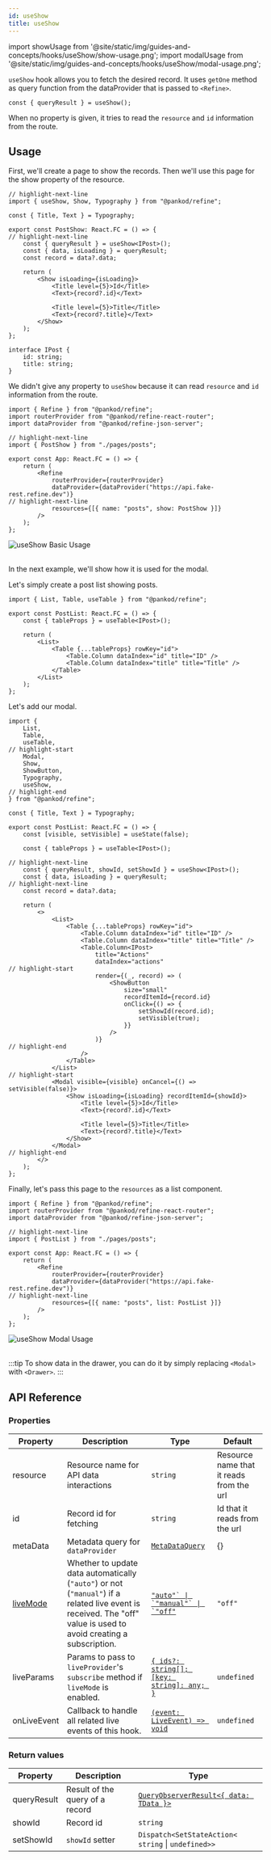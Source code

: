 ```yaml
---
id: useShow
title: useShow
---
```


import showUsage from '@site/static/img/guides-and-concepts/hooks/useShow/show-usage.png';
import modalUsage from '@site/static/img/guides-and-concepts/hooks/useShow/modal-usage.png';

`useShow` hook allows you to fetch the desired record. It uses `getOne` method as query function from the dataProvider that is passed to `<Refine>`.

```tsx
const { queryResult } = useShow();
```

When no property is given, it tries to read the `resource` and `id` information from the route.

## Usage

First, we'll create a page to show the records. Then we'll use this page for the show property of the resource.

```tsx  title="src/pages/posts/show.tsx"
// highlight-next-line
import { useShow, Show, Typography } from "@pankod/refine";

const { Title, Text } = Typography;

export const PostShow: React.FC = () => {
// highlight-next-line
    const { queryResult } = useShow<IPost>();
    const { data, isLoading } = queryResult;
    const record = data?.data;

    return (
        <Show isLoading={isLoading}>
            <Title level={5}>Id</Title>
            <Text>{record?.id}</Text>

            <Title level={5}>Title</Title>
            <Text>{record?.title}</Text>
        </Show>
    );
};

interface IPost {
    id: string;
    title: string;
}
```

We didn't give any property to `useShow` because it can read `resource` and `id` information from the route.

```tsx title="src/App.tsx"
import { Refine } from "@pankod/refine";
import routerProvider from "@pankod/refine-react-router";
import dataProvider from "@pankod/refine-json-server";

// highlight-next-line
import { PostShow } from "./pages/posts";

export const App: React.FC = () => {
    return (
        <Refine
            routerProvider={routerProvider}
            dataProvider={dataProvider("https://api.fake-rest.refine.dev")}
// highlight-next-line
            resources={[{ name: "posts", show: PostShow }]}
        />
    );
};
```

<div class="img-container">
    <div class="window">
        <div class="control red"></div>
        <div class="control orange"></div>
        <div class="control green"></div>
    </div>
    <img src={showUsage} alt="useShow Basic Usage" />
</div>

<br />

In the next example, we'll show how it is used for the modal.

Let's simply create a post list showing posts.

```tsx  title="src/pages/posts/list.tsx"
import { List, Table, useTable } from "@pankod/refine";

export const PostList: React.FC = () => {
    const { tableProps } = useTable<IPost>();

    return (
        <List>
            <Table {...tableProps} rowKey="id">
                <Table.Column dataIndex="id" title="ID" />
                <Table.Column dataIndex="title" title="Title" />
            </Table>
        </List>
    );
};
```

Let's add our modal.

```tsx  title="src/pages/posts/list.tsx"
import {
    List,
    Table,
    useTable,
// highlight-start
    Modal,
    Show,
    ShowButton,
    Typography,
    useShow,
// highlight-end
} from "@pankod/refine";

const { Title, Text } = Typography;

export const PostList: React.FC = () => {
    const [visible, setVisible] = useState(false);

    const { tableProps } = useTable<IPost>();

// highlight-next-line
    const { queryResult, showId, setShowId } = useShow<IPost>();
    const { data, isLoading } = queryResult;
// highlight-next-line
    const record = data?.data;

    return (
        <>
            <List>
                <Table {...tableProps} rowKey="id">
                    <Table.Column dataIndex="id" title="ID" />
                    <Table.Column dataIndex="title" title="Title" />
                    <Table.Column<IPost>
                        title="Actions"
                        dataIndex="actions"
// highlight-start
                        render={(_, record) => (
                            <ShowButton
                                size="small"
                                recordItemId={record.id}
                                onClick={() => {
                                    setShowId(record.id);
                                    setVisible(true);
                                }}
                            />
                        )}
// highlight-end
                    />
                </Table>
            </List>
// highlight-start
            <Modal visible={visible} onCancel={() => setVisible(false)}>
                <Show isLoading={isLoading} recordItemId={showId}>
                    <Title level={5}>Id</Title>
                    <Text>{record?.id}</Text>

                    <Title level={5}>Title</Title>
                    <Text>{record?.title}</Text>
                </Show>
            </Modal>
// highlight-end
        </>
    );
};
```

Finally, let's pass this page to the `resources` as a list component.

```tsx title="src/App.tsx"
import { Refine } from "@pankod/refine";
import routerProvider from "@pankod/refine-react-router";
import dataProvider from "@pankod/refine-json-server";

// highlight-next-line
import { PostList } from "./pages/posts";

export const App: React.FC = () => {
    return (
        <Refine
            routerProvider={routerProvider}
            dataProvider={dataProvider("https://api.fake-rest.refine.dev")}
// highlight-next-line
            resources={[{ name: "posts", list: PostList }]}
        />
    );
};
```

<div class="img-container">
    <div class="window">
        <div class="control red"></div>
        <div class="control orange"></div>
        <div class="control green"></div>
    </div>
    <img src={modalUsage} alt="useShow Modal Usage" />
</div>

<br />

:::tip
To show data in the drawer, you can do it by simply replacing `<Modal>` with `<Drawer>`.
:::

## API Reference

### Properties

| Property                                      | Description                                                                                                                                                        | Type                                                                                     | Default                                  |
| --------------------------------------------- | ------------------------------------------------------------------------------------------------------------------------------------------------------------------ | ---------------------------------------------------------------------------------------- | ---------------------------------------- |
| resource                                      | Resource name for API data interactions                                                                                                                            | `string`                                                                                 | Resource name that it reads from the url |
| id                                            | Record id for fetching                                                                                                                                             | `string`                                                                                 | Id that it reads from the url            |
| metaData                                      | Metadata query for `dataProvider`                                                                                                                                  | [`MetaDataQuery`](/api-references/interfaces.md#metadataquery)                           | {}                                       |
| [liveMode](/guides-and-concepts/real-time.md) | Whether to update data automatically (`"auto"`) or not (`"manual"`) if a related live event is received. The "off" value is used to avoid creating a subscription. | [``"auto"` \| `"manual"` \| `"off"``](/api-references/interfaces.md#livemodeprops)       | `"off"`                                  |
| liveParams                                    | Params to pass to `liveProvider`'s `subscribe` method if `liveMode` is enabled.                                                                                    | [`{ ids?: string[]; [key: string]: any; }`](/api-references/interfaces.md#livemodeprops) | `undefined`                              |
| onLiveEvent                                   | Callback to handle all related live events of this hook.                                                                                                           | [`(event: LiveEvent) => void`](/api-references/interfaces.md#livemodeprops)              | `undefined`                              |

### Return values

| Property    | Description                     | Type                                                                                          |
| ----------- | ------------------------------- | --------------------------------------------------------------------------------------------- |
| queryResult | Result of the query of a record | [`QueryObserverResult<{ data: TData }>`](https://react-query.tanstack.com/reference/useQuery) |
| showId      | Record id                       | `string`                                                                                      |
| setShowId   | `showId` setter                 | `Dispatch<SetStateAction< string` \| `undefined>>`                                            |
